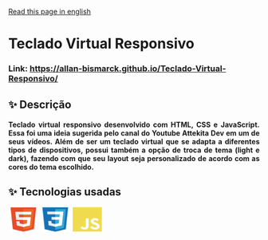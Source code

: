 <a href="README.md" target="_blank">Read this page in english<a/> 

# Teclado Virtual Responsivo

### Link: https://allan-bismarck.github.io/Teclado-Virtual-Responsivo/

## ✨ Descrição

#### <p align="justify">Teclado virtual responsivo desenvolvido com HTML, CSS e JavaScript. Essa foi uma ideia sugerida pelo canal do Youtube Attekita Dev em um de seus vídeos. Além de ser um teclado virtual que se adapta a diferentes tipos de dispositivos, possui também a opção de troca de tema (light e dark), fazendo com que seu layout seja personalizado de acordo com as cores do tema escolhido.</p>


## ✨ Tecnologias usadas
<div style="display: inline_block">
  <img align="center" alt="Allan-HTML" height="50" width="60" src="https://raw.githubusercontent.com/devicons/devicon/master/icons/html5/html5-original.svg">
  <img align="center" alt="Allan-CSS" height="50" width="60" src="https://raw.githubusercontent.com/devicons/devicon/master/icons/css3/css3-original.svg">
  <img align="center" alt="Allan-Js" height="50" width="60" src="https://raw.githubusercontent.com/devicons/devicon/master/icons/javascript/javascript-plain.svg">
</div>
